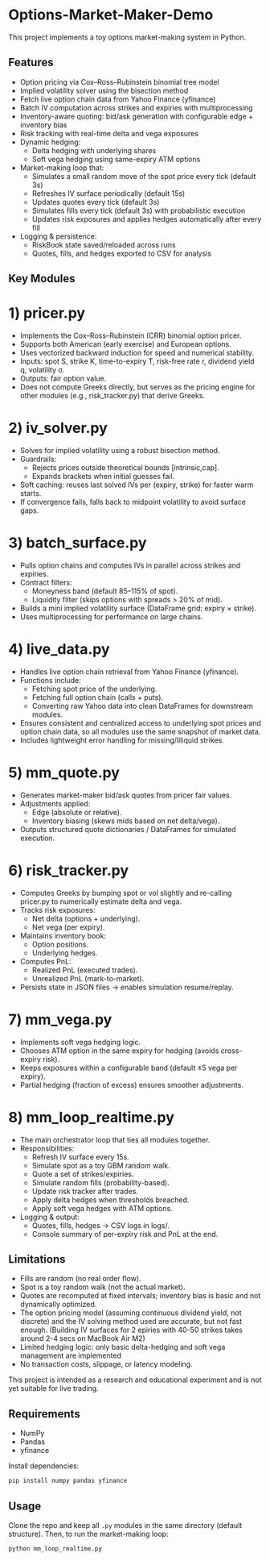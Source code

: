 # Options-Market-Maker-Demo

This project implements a toy options market-making system in Python.



## Features
- Option pricing via Cox–Ross–Rubinstein binomial tree model 
- Implied volatility solver using the bisection method
- Fetch live option chain data from Yahoo Finance (yfinance)
- Batch IV computation across strikes and expiries with multiprocessing
- Inventory-aware quoting: bid/ask generation with configurable edge + inventory bias
- Risk tracking with real-time delta and vega exposures
- Dynamic hedging:
  - Delta hedging with underlying shares
  - Soft vega hedging using same-expiry ATM options
- Market-making loop that:
  - Simulates a small random move of the spot price every tick (default 3s)
  - Refreshes IV surface periodically (default 15s)
  - Updates quotes every tick (default 3s)
  - Simulates fills every tick (default 3s) with probabilistic execution
  - Updates risk exposures and applies hedges automatically after every fill
- Logging & persistence:
  - RiskBook state saved/reloaded across runs
  - Quotes, fills, and hedges exported to CSV for analysis

## Key Modules

# 1) pricer.py
- Implements the Cox–Ross–Rubinstein (CRR) binomial option pricer.
- Supports both American (early exercise) and European options.
- Uses vectorized backward induction for speed and numerical stability.
- Inputs: spot S, strike K, time-to-expiry T, risk-free rate r, dividend yield q, volatility σ.
- Outputs: fair option value.
- Does not compute Greeks directly, but serves as the pricing engine for other modules (e.g., risk_tracker.py) that derive Greeks.

# 2) iv_solver.py
- Solves for implied volatility using a robust bisection method.
- Guardrails:
  - Rejects prices outside theoretical bounds [intrinsic,cap].
  - Expands brackets when initial guesses fail.
- Soft caching: reuses last solved IVs per (expiry, strike) for faster warm starts.
- If convergence fails, falls back to midpoint volatility to avoid surface gaps.

# 3) batch_surface.py
- Pulls option chains and computes IVs in parallel across strikes and expiries.
- Contract filters:
  - Moneyness band (default 85–115% of spot).
  - Liquidity filter (skips options with spreads > 20% of mid).
- Builds a mini implied volatility surface (DataFrame grid: expiry × strike).
- Uses multiprocessing for performance on large chains.

# 4) live_data.py
- Handles live option chain retrieval from Yahoo Finance (yfinance).
- Functions include:
  - Fetching spot price of the underlying.
  - Fetching full option chain (calls + puts).
  - Converting raw Yahoo data into clean DataFrames for downstream modules.
- Ensures consistent and centralized access to underlying spot prices and option chain data, so all modules use the same snapshot of market data.
- Includes lightweight error handling for missing/illiquid strikes.

# 5) mm_quote.py
- Generates market-maker bid/ask quotes from pricer fair values.
- Adjustments applied:
  - Edge (absolute or relative).
  - Inventory biasing (skews mids based on net delta/vega).
- Outputs structured quote dictionaries / DataFrames for simulated execution.

# 6) risk_tracker.py
- Computes Greeks by bumping spot or vol slightly and re-calling pricer.py to numerically estimate delta and vega.
- Tracks risk exposures:
  - Net delta (options + underlying).
  - Net vega (per expiry).
- Maintains inventory book:
  - Option positions.
  - Underlying hedges.
- Computes PnL:
  - Realized PnL (executed trades).
  - Unrealized PnL (mark-to-market).
- Persists state in JSON files → enables simulation resume/replay.

# 7) mm_vega.py
- Implements soft vega hedging logic.
- Chooses ATM option in the same expiry for hedging (avoids cross-expiry risk).
- Keeps exposures within a configurable band (default ±5 vega per expiry).
- Partial hedging (fraction of excess) ensures smoother adjustments.

# 8) mm_loop_realtime.py
- The main orchestrator loop that ties all modules together.
- Responsibilities:
  - Refresh IV surface every 15s.
  - Simulate spot as a toy GBM random walk.
  - Quote a set of strikes/expiries.
  - Simulate random fills (probability-based).
  - Update risk tracker after trades.
  - Apply delta hedges when thresholds breached.
  - Apply soft vega hedges with ATM options.
- Logging & output:
  - Quotes, fills, hedges → CSV logs in logs/.
  - Console summary of per-expiry risk and PnL at the end.

## Limitations
- Fills are random (no real order flow).
- Spot is a toy random walk (not the actual market).
- Quotes are recomputed at fixed intervals; inventory bias is basic and not dynamically optimized.
- The option pricing model (assuming continuous dividend yield, not discrete) and the IV solving method used are accurate, but not fast enough. (Building IV surfaces for 2 epiries with 40-50 strikes takes around 2-4 secs on MacBook Air M2)
- Limited hedging logic: only basic delta-hedging and soft vega management are implemented
- No transaction costs, slippage, or latency modeling.

This project is intended as a research and educational experiment and is not yet suitable for live trading.

## Requirements
- NumPy
- Pandas
- yfinance

Install dependencies:
```bash
pip install numpy pandas yfinance
```
## Usage
Clone the repo and keep all `.py` modules in the same directory (default structure).
Then, to run the market-making loop:

```bash
python mm_loop_realtime.py
```

